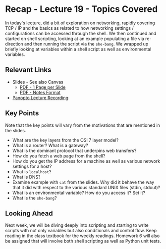 # Recap - Lecture 19 - Topics Covered

In today's lecture, did a bit of exploration on networking, rapidly covering TCP / IP and the basics as related to how networking settings / configurations can be accessed through the shell.  We then continued and started on shell scripting, looking at an example populating a file via re-direction and then running the script via the `she-bang`.  We wrapped up briefly looking at variables within a shell script as well as environmental variables.  

## Relevant Links

* Slides - See also Canvas
   * [PDF - 1 Page per Slide](https://canvas.nd.edu/files/4123906/download?download_frd=1)
   * [PDF - Notes Format](https://canvas.nd.edu/files/4123905/download?download_frd=1)
* [Panopto Lecture Recording](https://notredame.hosted.panopto.com/Panopto/Pages/Viewer.aspx?id=025d39ca-664c-4f94-9344-b2060113463f)

## Key Points

Note that the key points will vary from the motivations that are mentioned in the slides.

* What are the key layers from the OSI 7 layer model?
* What is a router? What is a gateway?
* What is the dominant protocol that underpins web transfers?
* How do you fetch a web page from the shell?
* How do you get the IP address for a machine as well as various network settings for a host?
* What is `localhost`?
* What is DNS?
* Examine example with `cat` from the slides.  Why did it behave the way that it did with respect to the various standard UNIX files (stdin, stdout)?
* What is an environmental variable? How do you access it? Set it?
* What is the `she-bang`?


## Looking Ahead

Next week, we will be diving deeply into scripting and starting to write scripts with not only variables but also conditionals and control flow. Keep reading in the class textbook for the weekly readings.  Homework 6 will also be assigned that will involve both shell scripting as well as Python unit tests. 